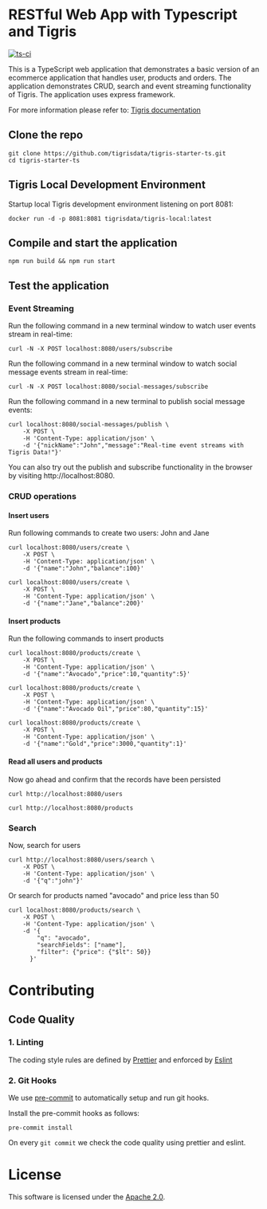 # RESTful Web App with Typescript and Tigris

[![ts-ci](https://github.com/tigrisdata/tigris-starter-ts/actions/workflows/ts-ci.yml/badge.svg?branch=main)](https://github.com/tigrisdata/tigris-starter-ts/actions/workflows/ts-ci.yml)

This is a TypeScript web application that demonstrates a basic version of an
ecommerce application that handles user, products and orders. The application
demonstrates CRUD, search and event streaming functionality of Tigris.
The application uses express framework.

For more information please refer to:
[Tigris documentation](https://docs.tigrisdata.com)

## Clone the repo

```shell
git clone https://github.com/tigrisdata/tigris-starter-ts.git
cd tigris-starter-ts
```

## Tigris Local Development Environment

Startup local Tigris development environment listening on port 8081:

```shell
docker run -d -p 8081:8081 tigrisdata/tigris-local:latest
```

## Compile and start the application

```shell
npm run build && npm run start
```

## Test the application

### Event Streaming

Run the following command in a new terminal window to watch user events stream in
real-time:

```shell
curl -N -X POST localhost:8080/users/subscribe
```

Run the following command in a new terminal window to watch social message events stream in
real-time:

```shell
curl -N -X POST localhost:8080/social-messages/subscribe
```

Run the following command in a new terminal to publish social message events:

```shell
curl localhost:8080/social-messages/publish \
    -X POST \
    -H 'Content-Type: application/json' \
    -d '{"nickName":"John","message":"Real-time event streams with Tigris Data!"}'
```

You can also try out the publish and subscribe functionality in the browser by visiting http://localhost:8080.

### CRUD operations

#### Insert users

Run following commands to create two users: John and Jane

```shell
curl localhost:8080/users/create \
    -X POST \
    -H 'Content-Type: application/json' \
    -d '{"name":"John","balance":100}'
```

```shell
curl localhost:8080/users/create \
    -X POST \
    -H 'Content-Type: application/json' \
    -d '{"name":"Jane","balance":200}'
```

#### Insert products

Run the following commands to insert products

```shell
curl localhost:8080/products/create \
    -X POST \
    -H 'Content-Type: application/json' \
    -d '{"name":"Avocado","price":10,"quantity":5}'
```

```shell
curl localhost:8080/products/create \
    -X POST \
    -H 'Content-Type: application/json' \
    -d '{"name":"Avocado Oil","price":80,"quantity":15}'
```

```shell
curl localhost:8080/products/create \
    -X POST \
    -H 'Content-Type: application/json' \
    -d '{"name":"Gold","price":3000,"quantity":1}'
```

#### Read all users and products

Now go ahead and confirm that the records have been persisted

```shell
curl http://localhost:8080/users
```

```shell
curl http://localhost:8080/products
```

### Search

Now, search for users

```shell
curl http://localhost:8080/users/search \
    -X POST \
    -H 'Content-Type: application/json' \
    -d '{"q":"john"}'
```

Or search for products named "avocado" and price less than 50

```shell
curl localhost:8080/products/search \
    -X POST \
    -H 'Content-Type: application/json' \
    -d '{
        "q": "avocado",
        "searchFields": ["name"],
        "filter": {"price": {"$lt": 50}}
      }'
```

# Contributing

## Code Quality

### 1. Linting

The coding style rules are defined by [Prettier](https://prettier.io/) and
enforced by [Eslint](https://eslint.org)

### 2. Git Hooks

We use [pre-commit](https://pre-commit.com/index.html) to automatically
setup and run git hooks.

Install the pre-commit hooks as follows:

```shell
pre-commit install
```

On every `git commit` we check the code quality using prettier and eslint.

# License

This software is licensed under the [Apache 2.0](LICENSE).
